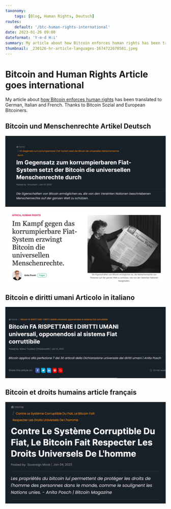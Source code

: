 ```yaml
---
taxonomy:
    tags: [Blog, Human Rights, Deutsch]
routes:
    default: '/btc-human-rights-international'
date: 2023-01-26 09:00
dateformat: 'Y-m-d H:i'
summary: My article about how Bitcoin enforces human rights has been translated to German and Italian.
thumbnail: _230126-hr-article-languages-1674722678581.jpeg
---
```


# Bitcoin and Human Rights Article goes international

My article about [how Bitcoin enforces human rights](/bitcoin-enforces-human-rights) has been translated to German, Italian and French. Thanks to Bitcoin Sozial and European Bitcoiners.

## Bitcoin und Menschenrechte Artikel Deutsch

[![Click for Deutsch, European Bitcoiners](_230126-Bitcoin-Menschenrechte-1.jpeg)](https://europeanbitcoiners.com/im-gegensatz-zum-korrumpierbaren-fiat-system-setzt-der-bitcoin-die-universellen-menschenrechte-durch/)

[![Click for Deutsch, Bitcoin Sozial](_230126-Bitcoin-Menschenrechte-2.jpeg)](https://bitcoinsozial.de/universal_human_rights/)

## Bitcoin e diritti umani Articolo in italiano

[![Click for Italiano](_230126-hr-article-languages-italiano.jpeg)](https://europeanbitcoiners.com/bitcoin-fa-rispettare-i-diritti-umani-universali-opponendosi-al-sistema-fiat-corruttibile/)

## Bitcoin et droits humains article français

[![Click for français](_230126-hr-article-languages-1675417346938.jpeg)](https://europeanbitcoiners.com/contre-le-systeme-corruptible-du-fiat-le-bitcoin-fait-respecter-les-droits-universels-de-lhomme/)